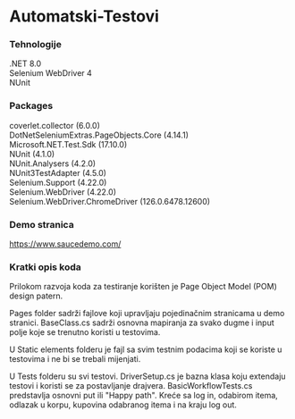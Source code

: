 # Automatski-Testovi

### Tehnologije

.NET 8.0  
Selenium WebDriver 4  
NUnit  

### Packages

coverlet.collector (6.0.0)  
DotNetSeleniumExtras.PageObjects.Core (4.14.1)  
Microsoft.NET.Test.Sdk (17.10.0)   
NUnit (4.1.0)   
NUnit.Analysers (4.2.0)   
NUnit3TestAdapter (4.5.0)   
Selenium.Support (4.22.0)   
Selenium.WebDriver (4.22.0)   
Selenium.WebDriver.ChromeDriver (126.0.6478.12600)  


### Demo stranica
https://www.saucedemo.com/ 


### Kratki opis koda  
Prilokom razvoja koda za testiranje korišten je Page Object Model (POM) design patern.  

Pages folder sadrži fajlove koji upravljaju pojedinačnim stranicama u demo stranici. BaseClass.cs sadrži osnovna mapiranja za svako dugme i input polje koje se trenutno koristi u testovima.  

U Static elements folderu je fajl sa svim testnim podacima koji se koriste u testovima i ne bi se trebali mijenjati. 

U Tests folderu su svi testovi. DriverSetup.cs je bazna klasa koju extendaju testovi i koristi se za postavljanje drajvera. BasicWorkflowTests.cs predstavlja osnovni put ili "Happy path". Kreće sa log in, odabirom itema, odlazak u korpu, kupovina odabranog itema i na kraju log out.
